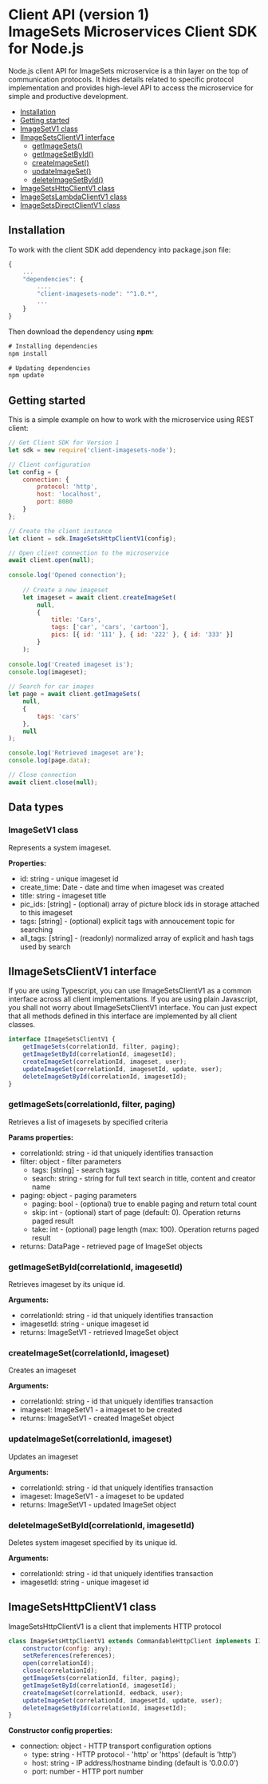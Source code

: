 # Client API (version 1) <br/> ImageSets Microservices Client SDK for Node.js

Node.js client API for ImageSets microservice is a thin layer on the top of
communication protocols. It hides details related to specific protocol implementation
and provides high-level API to access the microservice for simple and productive development.

* [Installation](#install)
* [Getting started](#get_started)
* [ImageSetV1 class](#class1)
* [IImageSetsClientV1 interface](#interface)
    - [getImageSets()](#operation1)
    - [getImageSetById()](#operation2)
    - [createImageSet()](#operation3)
    - [updateImageSet()](#operation4)
    - [deleteImageSetById()](#operation5)
* [ImageSetsHttpClientV1 class](#client_http)
* [ImageSetsLambdaClientV1 class](#client_lambda)
* [ImageSetsDirectClientV1 class](#client_direct)

## <a name="install"></a> Installation

To work with the client SDK add dependency into package.json file:

```javascript
{
    ...
    "dependencies": {
        ....
        "client-imagesets-node": "^1.0.*",
        ...
    }
}
```

Then download the dependency using **npm**:

```javascript
# Installing dependencies
npm install

# Updating dependencies
npm update
```

## <a name="get_started"></a> Getting started

This is a simple example on how to work with the microservice using REST client:

```javascript
// Get Client SDK for Version 1 
let sdk = new require('client-imagesets-node');

// Client configuration
let config = {
    connection: {
        protocol: 'http',
        host: 'localhost', 
        port: 8080
    }
};

// Create the client instance
let client = sdk.ImageSetsHttpClientV1(config);

// Open client connection to the microservice
await client.open(null);
    
console.log('Opened connection');
        
    // Create a new imageset
    let imageset = await client.createImageSet(
        null,
        { 
            title: 'Cars',
            tags: ['car', 'cars', 'cartoon'],
            pics: [{ id: '111' }, { id: '222' }, { id: '333' }]
        }
    );
            
console.log('Created imageset is');
console.log(imageset);
            
// Search for car images
let page = await client.getImageSets(
    null,
    {
        tags: 'cars'
    },
    null
);

console.log('Retrieved imageset are');
console.log(page.data);

// Close connection
await client.close(null); 
```

## Data types

### <a name="class2"></a> ImageSetV1 class

Represents a system imageset. 

**Properties:**
- id: string - unique imageset id
- create_time: Date - date and time when imageset was created
- title: string - imageset title
- pic_ids: [string] - (optional) array of picture block ids in storage attached to this imageset
- tags: [string] - (optional) explicit tags with annoucement topic for searching
- all_tags: [string] - (readonly) normalized array of explicit and hash tags used by search

## <a name="interface"></a> IImageSetsClientV1 interface

If you are using Typescript, you can use IImageSetsClientV1 as a common interface across all client implementations. 
If you are using plain Javascript, you shall not worry about IImageSetsClientV1 interface. You can just expect that
all methods defined in this interface are implemented by all client classes.

```javascript
interface IImageSetsClientV1 {
    getImageSets(correlationId, filter, paging);
    getImageSetById(correlationId, imagesetId);
    createImageSet(correlationId, imageset, user);
    updateImageSet(correlationId, imagesetId, update, user);
    deleteImageSetById(correlationId, imagesetId);
}
```

### <a name="operation1"></a> getImageSets(correlationId, filter, paging)

Retrieves a list of imagesets by specified criteria

**Params properties:** 
- correlationId: string - id that uniquely identifies transaction
- filter: object - filter parameters
  - tags: [string] - search tags
  - search: string - string for full text search in title, content and creator name
- paging: object - paging parameters
  - paging: bool - (optional) true to enable paging and return total count
  - skip: int - (optional) start of page (default: 0). Operation returns paged result
  - take: int - (optional) page length (max: 100). Operation returns paged result
- returns: DataPage<ImageSetV1> - retrieved page of ImageSet objects

### <a name="operation2"></a> getImageSetById(correlationId, imagesetId)

Retrieves imageset by its unique id. 

**Arguments:** 
- correlationId: string - id that uniquely identifies transaction
- imagesetId: string - unique imageset id
- returns: ImageSetV1 - retrieved ImageSet object

### <a name="operation3"></a> createImageSet(correlationId, imageset)

Creates an imageset

**Arguments:** 
- correlationId: string - id that uniquely identifies transaction
- imageset: ImageSetV1 - a imageset to be created
- returns: ImageSetV1 - created ImageSet object
 
### <a name="operation4"></a> updateImageSet(correlationId, imageset)

Updates an imageset

**Arguments:** 
- correlationId: string - id that uniquely identifies transaction
- imageset: ImageSetV1 - a imageset to be updated
- returns: ImageSetV1 - updated ImageSet object
 
### <a name="operation5"></a> deleteImageSetById(correlationId, imagesetId)

Deletes system imageset specified by its unique id.

**Arguments:** 
- correlationId: string - id that uniquely identifies transaction
- imagesetId: string - unique imageset id
 
## <a name="client_http"></a> ImageSetsHttpClientV1 class

ImageSetsHttpClientV1 is a client that implements HTTP protocol

```javascript
class ImageSetsHttpClientV1 extends CommandableHttpClient implements IImageSetsClientV1 {
    constructor(config: any);
    setReferences(references);
    open(correlationId);
    close(correlationId);
    getImageSets(correlationId, filter, paging);
    getImageSetById(correlationId, imagesetId);
    createImageSet(correlationId, eedback, user);
    updateImageSet(correlationId, imagesetId, update, user);
    deleteImageSetById(correlationId, imagesetId);
}
```

**Constructor config properties:** 
- connection: object - HTTP transport configuration options
  - type: string - HTTP protocol - 'http' or 'https' (default is 'http')
  - host: string - IP address/hostname binding (default is '0.0.0.0')
  - port: number - HTTP port number
```
